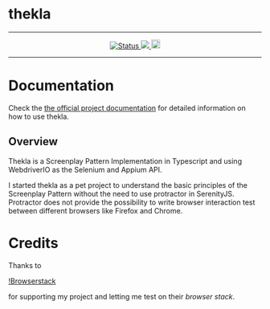 # thekla

***

<p align="center">
    <a href="https://circleci.com/gh/andy-schulz/thekla/tree/master">
        <img alt="Status" src="https://circleci.com/gh/andy-schulz/thekla/tree/master.svg?style=shield">
    </a>
    <a href="https://codecov.io/gh/andy-schulz/thekla">
      <img src="https://codecov.io/gh/andy-schulz/thekla/branch/master/graph/badge.svg" />
    </a>
    <a href="https://badge.fury.io/js/thekla">
        <img src="https://badge.fury.io/js/thekla.svg" alt="npm version" height="18">
    </a>


</p>

***

# Documentation

Check the
[the official project documentation](https://andy-schulz.github.io/thekla/)
for detailed information on how to use thekla.

## Overview

Thekla is a Screenplay Pattern Implementation in Typescript and using WebdriverIO as the Selenium and Appium API.

I started thekla as a pet project to understand the basic principles of the Screenplay Pattern without the need to use
protractor in SerenityJS. Protractor does not provide the possibility to write browser interaction test 
between different browsers like Firefox and Chrome.

# Credits

Thanks to 

[!Browserstack](docs/res/images/Browserstack.png)

for supporting my project and letting me test on their *browser stack*.

